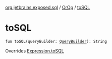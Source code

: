 [org.jetbrains.exposed.sql](../index.md) / [OrOp](index.md) / [toSQL](.)

# toSQL

`fun toSQL(queryBuilder: `[`QueryBuilder`](../-query-builder/index.md)`): String`

Overrides [Expression.toSQL](../-expression/to-s-q-l.md)

